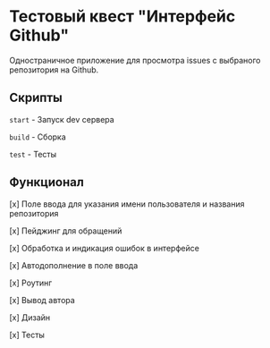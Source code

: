 # Тестовый квест "Интерфейс Github"

Одностраничное приложение для просмотра issues с выбраного репозитория на Github.

## Скрипты

`start` - Запуск dev сервера

`build` - Сборка

`test` - Тесты

## Функционал

[x] Поле ввода для указания имени пользователя и названия репозитория

[x] Пейджинг для обращений

[x] Обработка и индикация ошибок в интерфейсе

[x] Автодополнение в поле ввода

[x] Роутинг

[x] Вывод автора

[x] Дизайн

[x] Тесты
